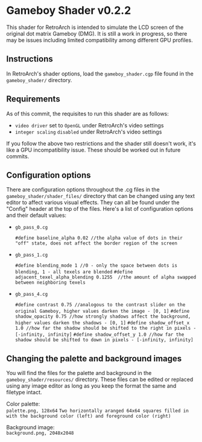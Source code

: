 Gameboy Shader v0.2.2
=======
This shader for RetroArch is intended to simulate the LCD screen of the original dot matrix Gameboy (DMG). It is still a work in progress, so there may be issues including limited compatibility among different GPU profiles. 

Instructions
--------------

In RetroArch's shader options, load the `gameboy_shader.cgp` file found in the `gameboy_shader/` directory.


Requirements
--------------

As of this commit, the requisites to run this shader are as follows:

- `video driver` set to `OpenGL` under RetroArch's video settings
- `integer scaling` `disabled` under RetroArch's video settings

If you follow the above two restrictions and the shader still doesn't work, it's like a GPU incompatibility issue. These should be worked out in future commits.


Configuration options
--------------

There are configuration options throughout the .cg files in the `gameboy_shader/shader_files/` directory that can be changed using any text editor to affect various visual effects. They can all be found under the "Config" header at the top of the files. Here's a list of configuration options and their default values:

+ `gb_pass_0.cg`
 
  `#define baseline_alpha 0.02 //the alpha value of dots in their "off" state, does not affect the border region of the screen`

+ `gb_pass_1.cg`
 
  `#define blending_mode 1 //0 - only the space between dots is blending, 1 - all texels are blended`
  `#define adjacent_texel_alpha_blending 0.1255  //the amount of alpha swapped between neighboring texels`

+ `gb_pass_4.cg`
 
  `#define contrast 0.75 //analogous to the contrast slider on the original Gameboy, higher values darken the image - [0, 1]`
  `#define shadow_opacity 0.75 //how strongly shadows affect the background, higher values darken the shadows - [0, 1]`
  `#define shadow_offset_x 1.0 //how far the shadow should be shifted to the right in pixels - [-infinity, infinity]`
  `#define shadow_offset_y 1.0 //how far the shadow should be shifted to down in pixels - [-infinity, infinity]`

Changing the palette and background images
--------------

You will find the files for the palette and background in the `gameboy_shader/resources/` directory. These files can be edited or replaced using any image editor as long as you keep the format the same and filetype intact.

Color palette:<br>
`palette.png, 128x64`
`Two horizontally aranged 64x64 squares filled in with the background color (left) and foreground color (right)`

Background image:<br>
`background.png, 2048x2048`


